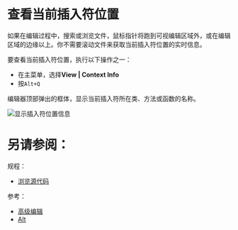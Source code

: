 # 查看当前插入符位置

如果在编辑过程中，搜索或浏览文件，鼠标指针将跑到可视编辑区域外，或在编辑区域的边缘以上。你不需要滚动文件来获取当前插入符位置的实时信息。

要查看当前插入符位置，执行以下操作之一：

* 在主菜单，选择**View | Context Info**
* 按`Alt+Q`

编辑器顶部弹出的框体，显示当前插入符所在类、方法或函数的名称。

![显示插入符位置信息](http://image.jellychen.cn/uploads/2016/11/js_context_info.png)




# 另请参阅：

规程：

* [浏览源代码](/如何使用/常规指南/浏览源代码/README.md)

参考：

* [高级编辑](/参考/快捷键和鼠标参考/快捷键分类/高级编辑.md)
* [Alt](/参考/快捷键和鼠标参考/快捷键键位/Alt.md)